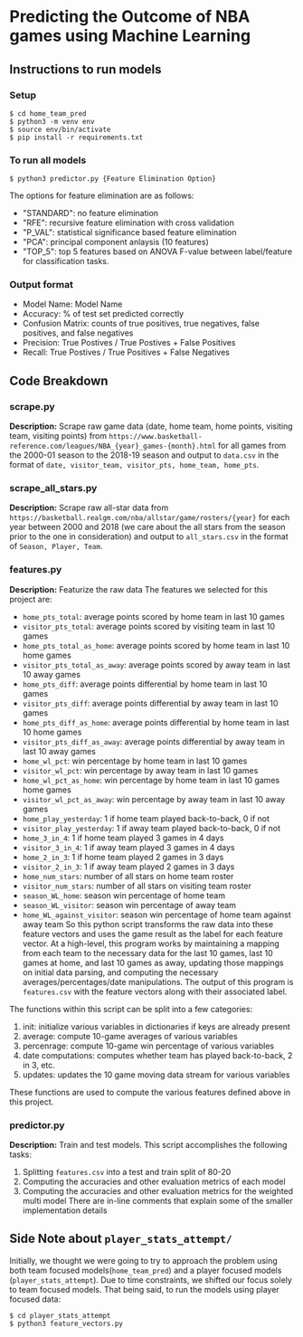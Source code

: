 # Predicting the Outcome of NBA games using Machine Learning

## Instructions to run models
### Setup
```
$ cd home_team_pred
$ python3 -m venv env
$ source env/bin/activate
$ pip install -r requirements.txt
```

### To run all models
```
$ python3 predictor.py {Feature Elimination Option}
```
The options for feature elimination are as follows:
- "STANDARD": no feature elimination
- "RFE": recursive feature elimination with cross validation
- "P_VAL": statistical significance based feature elimination
- "PCA": principal component anlaysis (10 features)
- "TOP_5": top 5 features based on ANOVA F-value between label/feature for classification tasks.

### Output format
- Model Name: Model Name
- Accuracy: % of test set predicted correctly
- Confusion Matrix: counts of true positives, true negatives, false positives, and false negatives
- Precision: True Postives / True Postives + False Positives
- Recall: True Postives / True Positives + False Negatives

## Code Breakdown

### scrape.py
**Description:** Scrape raw game data (date, home team, home points, visiting team, visiting points) from `https://www.basketball-reference.com/leagues/NBA_{year}_games-{month}.html` for all games from the 2000-01 season to the 2018-19 season and output to `data.csv` in the format of `date, visitor_team, visitor_pts, home_team, home_pts`.

### scrape_all_stars.py
**Description:** Scrape raw all-star data from `https://basketball.realgm.com/nba/allstar/game/rosters/{year}` for each year between 2000 and 2018 (we care about the all stars from the season prior to the one in consideration) and output to `all_stars.csv` in the format of `Season, Player, Team`.

### features.py
**Description:** Featurize the raw data
The features we selected for this project are:
- `home_pts_total`: average points scored by home team in last 10 games
- `visitor_pts_total`: average points scored by visiting team in last 10 games
- `home_pts_total_as_home`: average points scored by home team in last 10 home games
- `visitor_pts_total_as_away`: average points scored by away team in last 10 away games
- `home_pts_diff`: average points differential by home team in last 10 games
- `visitor_pts_diff`: average points differential by away team in last 10 games
- `home_pts_diff_as_home`: average points differential by home team in last 10 home games
- `visitor_pts_diff_as_away`: average points differential by away team in last 10 away games
- `home_wl_pct`: win percentage by home team in last 10 games
- `visitor_wl_pct`: win percentage by away team in last 10 games
- `home_wl_pct_as_home`: win percentage by home team in last 10 games home games
- `visitor_wl_pct_as_away`: win percentage by away team in last 10 away games
- `home_play_yesterday`: 1 if home team played back-to-back, 0 if not 
- `visitor_play_yesterday`: 1 if away team played back-to-back, 0 if not 
- `home_3_in_4`: 1 if home team played 3 games in 4 days
- `visitor_3_in_4`: 1 if away team played 3 games in 4 days
- `home_2_in_3`: 1 if home team played 2 games in 3 days
- `visitor_2_in_3`: 1 if away team played 2 games in 3 days
- `home_num_stars`: number of all stars on home team roster
- `visitor_num_stars`: number of all stars on visiting team roster
- `season_WL_home`: season win percentage of home team
- `season_WL_visitor`: season win percentage of away team
- `home_WL_against_visitor`: season win percentage of home team against away team
So this python script transforms the raw data into these feature vectors and uses the game result as the label for each feature vector. At a high-level, this program works by maintaining a mapping from each team to the necessary data for the last 10 games, last 10 games at home, and last 10 games as away, updating those mappings on initial data parsing, and computing the necessary averages/percentages/date manipulations. The output of this program is `features.csv` with the feature vectors along with their associated label.

The functions within this script can be split into a few categories:
1. init: initialize various variables in dictionaries if keys are already present
1. average: compute 10-game averages of various variables
1. percenrage: compute 10-game win percentage of various variables
1. date computations: computes whether team has played back-to-back, 2 in 3, etc.
1. updates: updates the 10 game moving data stream for various variables

These functions are used to compute the various features defined above in this project.

### predictor.py
**Description:** Train and test models.
This script accomplishes the following tasks:
1. Splitting `features.csv` into a test and train split of 80-20
1. Computing the accuracies and other evaluation metrics of each model
1. Computing the accuracies and other evaluation metrics for the weighted multi model
There are in-line comments that explain some of the smaller implementation details


## Side Note about `player_stats_attempt/`
Initially, we thought we were going to try to approach the problem using both team focused models(`home_team_pred`) and a player focused models (`player_stats_attempt`). Due to time constraints, we shifted our focus solely to team focused models. That being said, to run the models using player focused data:
```
$ cd player_stats_attempt
$ python3 feature_vectors.py
```